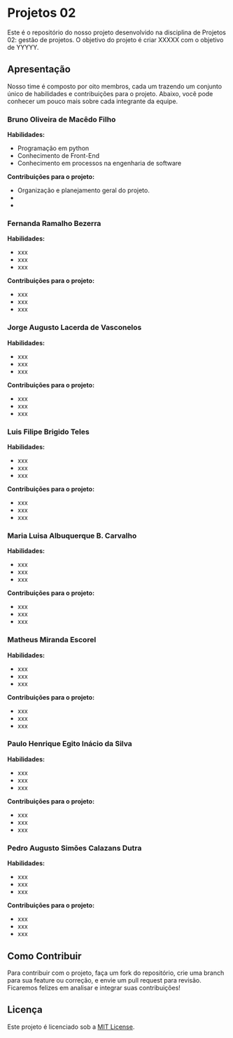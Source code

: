 # Projetos 02

Este é o repositório do nosso projeto desenvolvido na disciplina de Projetos 02: gestão de projetos. O objetivo do projeto é criar XXXXX com o objetivo de YYYYY.

## Apresentação

Nosso time é composto por oito membros, cada um trazendo um conjunto único de habilidades e contribuições para o projeto. Abaixo, você pode conhecer um pouco mais sobre cada integrante da equipe.

### Bruno Oliveira de Macêdo Filho
**Habilidades:** 
- Programação em python
- Conhecimento de Front-End
- Conhecimento em processos na engenharia de software

**Contribuições para o projeto:**
- Organização e planejamento geral do projeto.
- 
- 

### Fernanda Ramalho Bezerra
**Habilidades:** 
- xxx
- xxx
- xxx

**Contribuições para o projeto:**
- xxx
- xxx
- xxx

### Jorge Augusto Lacerda de Vasconelos
**Habilidades:** 
- xxx
- xxx
- xxx

**Contribuições para o projeto:**
- xxx
- xxx
- xxx

### Luis Filipe Brigido Teles
**Habilidades:** 
- xxx
- xxx
- xxx

**Contribuições para o projeto:**
- xxx
- xxx
- xxx

### Maria Luisa Albuquerque B. Carvalho
**Habilidades:** 
- xxx
- xxx
- xxx

**Contribuições para o projeto:**
- xxx
- xxx
- xxx

### Matheus Miranda Escorel
**Habilidades:** 
- xxx
- xxx
- xxx

**Contribuições para o projeto:**
- xxx
- xxx
- xxx
  
### Paulo Henrique Egito Inácio da Silva
**Habilidades:** 
- xxx
- xxx
- xxx

**Contribuições para o projeto:**
- xxx
- xxx
- xxx

### Pedro Augusto Simões Calazans Dutra
**Habilidades:** 
- xxx
- xxx
- xxx

**Contribuições para o projeto:**
- xxx
- xxx
- xxx


## Como Contribuir

Para contribuir com o projeto, faça um fork do repositório, crie uma branch para sua feature ou correção, e envie um pull request para revisão. Ficaremos felizes em analisar e integrar suas contribuições!

## Licença

Este projeto é licenciado sob a [MIT License](LICENSE).
